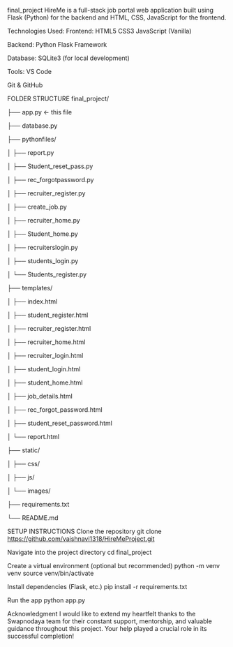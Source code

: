 final_project
HireMe is a full-stack job portal web application built using Flask (Python) for the backend and HTML, CSS, JavaScript for the frontend.

Technologies Used: Frontend: HTML5 CSS3 JavaScript (Vanilla)

Backend: Python Flask Framework

Database: SQLite3 (for local development)

Tools: VS Code

Git & GitHub

FOLDER STRUCTURE
final_project/

├── app.py ← this file

├── database.py

├── pythonfiles/

│ ├── report.py

│ ├── Student_reset_pass.py

│ ├── rec_forgotpassword.py

│ ├── recruiter_register.py

│ ├── create_job.py

│ ├── recruiter_home.py

│ ├── Student_home.py

│ ├── recruiterslogin.py

│ ├── students_login.py

│ └── Students_register.py

├── templates/

│ ├── index.html

│ ├── student_register.html

│ ├── recruiter_register.html

│ ├── recruiter_home.html

│ ├── recruiter_login.html

│ ├── student_login.html

│ ├── student_home.html

│ ├── job_details.html

│ ├── rec_forgot_password.html

│ ├── student_reset_password.html

│ └── report.html

├── static/

│ ├── css/

│ ├── js/

│ └── images/

├── requirements.txt

└── README.md


SETUP INSTRUCTIONS
Clone the repository git clone https://github.com/vaishnavi1318/HireMeProject.git

Navigate into the project directory cd final_project

Create a virtual environment (optional but recommended) python -m venv venv source venv/bin/activate

Install dependencies (Flask, etc.) pip install -r requirements.txt

Run the app python app.py


Acknowledgment
I would like to extend my heartfelt thanks to the Swapnodaya team for their constant support, mentorship, and valuable guidance throughout this project. Your help played a crucial role in its successful completion!
